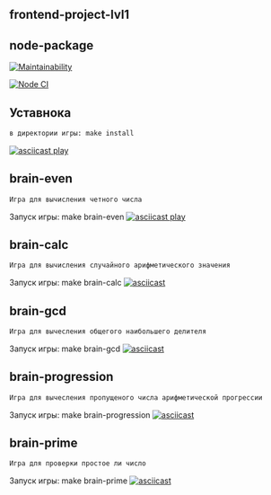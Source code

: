 ## frontend-project-lvl1

## node-package
[![Maintainability](https://api.codeclimate.com/v1/badges/dfc50c2d88cd46d069c1/maintainability)](https://codeclimate.com/github/BobrovKirill/frontend-project-lvl1/maintainability)

[![Node CI](https://github.com/BobrovKirill/frontend-project-lvl1/workflows/CI-project/badge.svg)](https://github.com/BobrovKirill/frontend-project-lvl1/actions)

## Уставнока
```sh
в директории игры: make install
```
[![asciicast play](https://asciinema.org/a/qMfzO34gZJuSToIqnFH3OEQGr)](https://asciinema.org/a/qMfzO34gZJuSToIqnFH3OEQGr)

## brain-even
```sh
Игра для вычисления четного числа
```
Запуск игры: make brain-even
[![asciicast play](https://asciinema.org/a/nDVmV9cK7MK5ojQO6zxphFtH6)](https://asciinema.org/a/nDVmV9cK7MK5ojQO6zxphFtH6)

## brain-calc
```sh
Игра для вычисления случайного арифметического значения
```
Запуск игры: make brain-calc
[![asciicast](https://asciinema.org/a/BqDRF81mRGoOndZSQ4eEtTLGZ)](https://asciinema.org/a/BqDRF81mRGoOndZSQ4eEtTLGZ)

## brain-gcd
```sh
Игра для вычесления общегого наибольшего делителя
```
Запуск игры: make brain-gcd
[![asciicast](https://asciinema.org/a/2tis2BiGxdCPEYkW1o1Hwj1wW)](https://asciinema.org/a/2tis2BiGxdCPEYkW1o1Hwj1wW)

## brain-progression
```sh
Игра для вычесления пропущеного числа арифметической прогрессии
```
Запуск игры: make brain-progression
[![asciicast](https://asciinema.org/a/p1FjrOSYK5xa6sxqFv5JXk85b)](https://asciinema.org/a/p1FjrOSYK5xa6sxqFv5JXk85b)

## brain-prime
```sh
Игра для проверки простое ли число
```
Запуск игры: make brain-prime
[![asciicast](https://asciinema.org/a/soolsvm5LwTJOTB2btRcj8GcF)](https://asciinema.org/a/soolsvm5LwTJOTB2btRcj8GcF)
